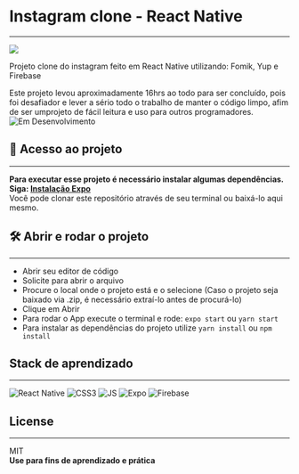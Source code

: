 # Instagram clone - React Native
-------------------------------------------------
<img src="./assets/instaclone.gif">

Projeto clone do instagram feito em React Native utilizando: Fomik, Yup e Firebase

Este projeto levou aproximadamente 16hrs ao todo para ser concluído, pois foi desafiador e lever a sério todo o trabalho de manter o código limpo, afim de ser umprojeto de fácil leitura e uso para outros programadores.
![Em Desenvolvimento](http://img.shields.io/static/v1?label=STATUS&message=EM%20DESENVOLVIMENTO&color=GREEN&style=for-the-badge)

## 📁 Acesso ao projeto
-------------------------------------------------
**Para executar esse projeto é necessário instalar algumas dependências. Siga: [Instalação Expo](https://docs.expo.dev/get-started/installation/)**
<br>
Você pode clonar este repositório através de seu terminal ou baixá-lo aqui mesmo.

## 🛠️ Abrir e rodar o projeto
-------------------------------------------------
- Abrir seu editor de código
- Solicite para abrir o arquivo 
- Procure o local onde o projeto está e o selecione (Caso o projeto seja baixado via .zip, é necessário extraí-lo antes de procurá-lo)
- Clique em Abrir
- Para rodar o App execute o terminal e rode:
`expo start` ou `yarn start`
- Para instalar as dependências do projeto utilize `yarn install` ou `npm install`

## Stack de aprendizado
-------------------------------------------------
![React Native](https://img.shields.io/badge/react_native-%2320232a.svg?style=for-the-badge&logo=react&logoColor=%2361DAFB) ![CSS3](https://img.shields.io/badge/CSS3-1572B6?style=for-the-badge&logo=css3&logoColor=white) ![JS](https://img.shields.io/badge/JavaScript-323330?style=for-the-badge&logo=javascript&logoColor=F7DF1E) ![Expo](https://img.shields.io/badge/expo-1C1E24?style=for-the-badge&logo=expo&logoColor=#D04A37) ![Firebase](https://img.shields.io/badge/Firebase-039BE5?style=for-the-badge&logo=Firebase&logoColor=white)

## License
-------------------------------------------------

MIT
<br>
**Use para fins de aprendizado e prática**
